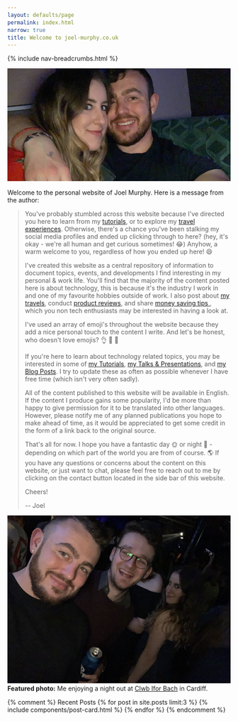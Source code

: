 ```yaml
---
layout: defaults/page
permalink: index.html
narrow: true
title: Welcome to joel-murphy.co.uk
---
```


{% include nav-breadcrumbs.html %}
          
<div class="card mb-3">
    <img class="card-img-top" src="static/img/joel-and-regan-night-out-in-cardiff.jpg" title="Joel and Regan night out in Cardiff" alt="Joel and Regan night out in Cardiff" />
</div>

Welcome to the personal website of Joel Murphy. Here is a message from the author:

> You've probably stumbled across this website because I've directed you here to learn from my [tutorials](/tutorials), or to explore my [travel experiences](/travel.html). Otherwise, there's a chance you've been stalking my social media profiles and ended up clicking through to here? (hey, it's okay - we're all human and get curious sometimes! 😂) Anyhow, a warm welcome to you, regardless of how you ended up here! 😄
>
> I've created this website as a central repository of information to document topics, events, and developments I find interesting in my personal & work life. You'll find that the majority of the content posted here is about technology, this is because it's the industry I work in and one of my favourite hobbies outside of work. I also post about [my travels](/travel/), conduct [product reviews](list/product-reviews.html), and share [money saving tips ](money-saving), which you non tech enthusiasts may be interested in having a look at. 
>
>I've used an array of emoji's throughout the website because they add a nice personal touch to the content I write. And let's be honest, who doesn't love emojis? 👌 🥰 💯
>
> If you're here to learn about technology related topics, you may be interested in some of [my Tutorials](/tutorials), [my Talks & Presentations](/list/talks-presentations.html), and [my Blog Posts](/posts). I try to update these as often as possible whenever I have free time (which isn't very often sadly).
>
> All of the content published to this website will be available in English. If the content I produce gains some popularity, I'd be more than happy to give permission for it to be translated into other languages. However, please notify me of any planned publications you hope to make ahead of time, as it would be appreciated to get some credit in the form of a link back to the original source.
>
> That's all for now. I hope you have a fantastic day 🌞 or night 🌝 - depending on which part of the world you are from of course. 🌎 If you have any questions or concerns about the content on this website, or just want to chat, please feel free to reach out to me by clicking on the contact button located in the side bar of this website. 
>
> Cheers!
>
>-- Joel

<div class="card mb-3">
    <img class="card-img-top" src="static/img/night_out.jpg"/>
    <div class="card-body bg-light">
        <div class="card-text"><strong>Featured photo:</strong> Me enjoying a night out at <a href="https://clwb.net/" target="_blank">Clwb Ifor Bach</a> in Cardiff.</div>
    </div>
</div>

{% comment %}
Recent Posts
{% for post in site.posts limit:3 %}
{% include components/post-card.html %}
{% endfor %}
{% endcomment %}


